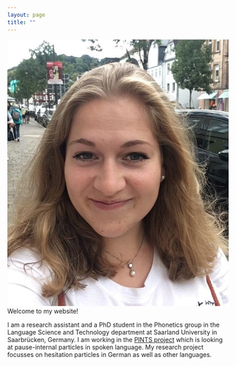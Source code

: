 ```yaml
---
layout: page
title: ""
---
```


![title](/assets/me2.jpg)
Welcome to my website!

I am a research assistant and a PhD student in the Phonetics group in the Language Science and Technology department at Saarland University in Saarbrücken, Germany.
I am working in the [PINTS project](https://www.pauseparticles.org) which is looking at pause-internal particles in spoken language. My research project focusses on hesitation particles in German as well as other languages.



